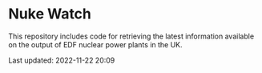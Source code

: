 # Nuke Watch

This repository includes code for retrieving the latest information available on the output of EDF nuclear power plants in the UK.

Last updated: 2022-11-22 20:09